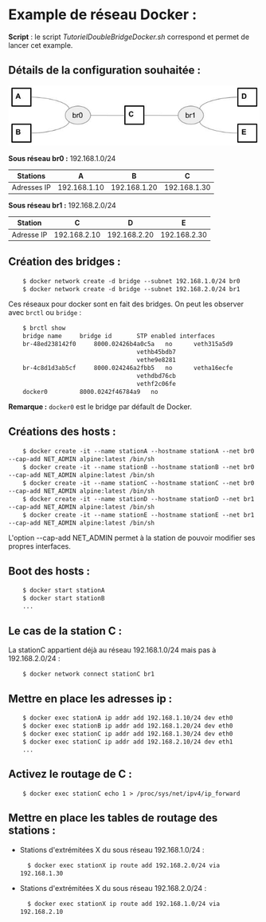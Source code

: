 Example de réseau Docker :
==========================

**Script** : le script _TutorielDoubleBridgeDocker.sh_ correspond et permet de lancer cet example.

Détails de la configuration souhaitée :
---------------------------------------

![Réseau simple de machines docker](./reseau_simple_1.jpg "Réseau simple de machine docker")

**Sous réseau br0 :** 192.168.1.0/24

|Stations   |A           |B           |C           |
|-----------|------------|------------|------------|
|Adresses IP|192.168.1.10|192.168.1.20|192.168.1.30|

**Sous réseau br1 :** 192.168.2.0/24

|Station   |C           |D           |E           |
|----------|------------|------------|------------|
|Adresse IP|192.168.2.10|192.168.2.20|192.168.2.30|


Création des bridges :
----------------------

		$ docker network create -d bridge --subnet 192.168.1.0/24 br0
		$ docker network create -d bridge --subnet 192.168.2.0/24 br1
		
Ces réseaux pour docker sont en fait des bridges. On peut les observer avec `brctl` ou `bridge` :

		$ brctl show
		bridge name		bridge id		STP enabled	interfaces
		br-48ed238142f0		8000.02426b4a0c5a	no		veth315a5d9
										vethb45bdb7
										vethe9e8281
		br-4c8d1d3ab5cf		8000.024246a2fbb5	no		vetha16ecfe
										vethdbd76cb
										vethf2c06fe
		docker0			8000.0242f46784a9	no
		
**Remarque :** `docker0` est le bridge par défault de Docker.

Créations des hosts :
---------------------

		$ docker create -it --name stationA --hostname stationA --net br0 --cap-add NET_ADMIN alpine:latest /bin/sh
		$ docker create -it --name stationB --hostname stationB --net br0 --cap-add NET_ADMIN alpine:latest /bin/sh
		$ docker create -it --name stationC --hostname stationC --net br0 --cap-add NET_ADMIN alpine:latest /bin/sh
		$ docker create -it --name stationD --hostname stationD --net br1 --cap-add NET_ADMIN alpine:latest /bin/sh
		$ docker create -it --name stationE --hostname stationE --net br1 --cap-add NET_ADMIN alpine:latest /bin/sh

L'option --cap-add NET_ADMIN permet à la station de pouvoir modifier ses propres interfaces. 

Boot des hosts :
----------------

		$ docker start stationA
		$ docker start stationB
		...
		
Le cas de la station C :
------------------------

La stationC appartient déjà au réseau 192.168.1.0/24 mais pas à 192.168.2.0/24 :

		$ docker network connect stationC br1

Mettre en place les adresses ip :
---------------------------------

		$ docker exec stationA ip addr add 192.168.1.10/24 dev eth0
		$ docker exec stationB ip addr add 192.168.1.20/24 dev eth0
		$ docker exec stationC ip addr add 192.168.1.30/24 dev eth0
		$ docker exec stationC ip addr add 192.168.2.10/24 dev eth1
		...
		
Activez le routage de C :
-------------------------

		$ docker exec stationC echo 1 > /proc/sys/net/ipv4/ip_forward

Mettre en place les tables de routage des stations :
--------------------------------------------------

* Stations d'extrémitées X du sous réseau 192.168.1.0/24 :

		$ docker exec stationX ip route add 192.168.2.0/24 via 192.168.1.30

* Stations d'extrémitées X du sous réseau 192.168.2.0/24 :
		
		$ docker exec stationX ip route add 192.168.1.0/24 via 192.168.2.10
